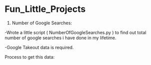 # Fun_Little_Projects

1. Number of Google Searches:

-Wrote a little script ( NumberOfGoogleSearches.py ) to find out total number of google searches i have done in my lifetime.

-Google Takeout data is required.

Process to get this data:

